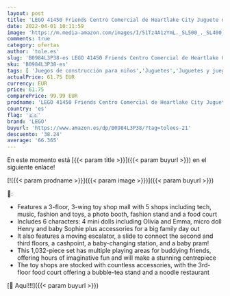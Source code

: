 ```yaml
---
layout: post
title: 'LEGO 41450 Friends Centro Comercial de Heartlake City Juguete de construcción con 5 Tiendas  4 minimuñecas  una minifigura de Juego y UN bebé'
date: 2022-04-01 10:11:59
image: 'https://m.media-amazon.com/images/I/51Tz4A1zYmL._SL500_._SL400_.jpg'
comments: true
category: ofertas
author: 'tole.es'
slug: 'B0984L3P38-es LEGO 41450 Friends Centro Comercial de Heartlake City...'
sku: 'B0984L3P38-es'
tags: [ 'Juegos de construcción para niños','Juguetes','Juguetes y juegos','Sets de construcción','bebé','lego', ]
actualPrice: 61.75 EUR
currency: EUR
price: 61.75
comparePrice: 99.99 EUR
prodname: 'LEGO 41450 Friends Centro Comercial de Heartlake City Juguete de construcción con 5 Tiendas  4 minimuñecas  una minifigura de Juego y UN bebé'
country: 'es'
flag: '🇪🇸'
brand: 'LEGO'
buyurl: 'https://www.amazon.es/dp/B0984L3P38/?tag=tolees-21'
descuento: '38.24'
average: '66.365'
---
```


En este momento está [{{< param title >}}]({{< param buyurl >}}) en el siguiente enlace!

[![{{< param prodname >}}]({{< param image >}})]({{< param buyurl >}})

🔎:

- Features a 3-floor, 3-wing toy shop mall with 5 shops including tech, music, fashion and toys, a photo booth, fashion stand and a food court
- Includes 6 characters: 4 mini dolls including Olivia and Emma, micro doll Henry and baby Sophie plus accessories for a big family day out
- It also features a moving escalator, a slide to connect the second and third floors, a cashpoint, a baby-changing station, and a baby pram!
- This 1,032-piece set has multiple playing areas for buddying friends, offering hours of imaginative fun and will make a stunning centrepiece
- The toy shops are stocked with countless accessories, with the 3rd-floor food court offering a bubble-tea stand and a noodle restaurant

[🛒 Aquí!!!]({{< param buyurl >}})
